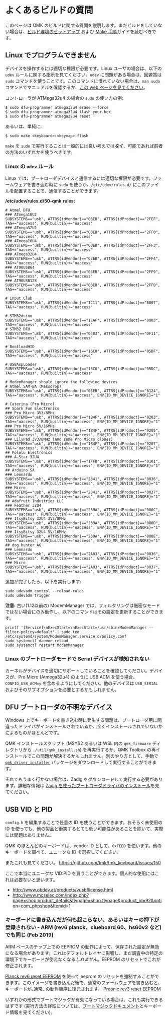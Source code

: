 # よくあるビルドの質問

<!---
  original document: 0.10.33:docs/faq_build.md
  git diff 0.10.33 HEAD -- docs/faq_build.md | cat
-->

このページは QMK のビルドに関する質問を説明します。まだビルドをしていない場合は、[ビルド環境のセットアップ](ja/getting_started_build_tools.md) および [Make 手順](ja/getting_started_make_guide.md)ガイドを読むべきです。

## Linux でプログラムできません
デバイスを操作するには適切な権限が必要です。Linux ユーザの場合は、以下の `udev` ルールに関する指示を見てください。`udev` に問題がある場合は、回避策は `sudo` コマンドを使うことです。このコマンドに慣れていない場合は、`man sudo` コマンドでマニュアルを確認するか、[この web ページを見てください](https://linux.die.net/man/8/sudo)。

コントローラが ATMega32u4 の場合の `sudo` の使い方の例:

    $ sudo dfu-programmer atmega32u4 erase --force
    $ sudo dfu-programmer atmega32u4 flash your.hex
    $ sudo dfu-programmer atmega32u4 reset

あるいは、単純に:

    $ sudo make <keyboard>:<keymap>:flash

`make` を `sudo` で実行することは一般的には良い考えでは***なく***、可能であれば前者の方法のいずれかを使うべきです。

### Linux の `udev` ルール

Linux では、ブートローダデバイスと通信するには適切な権限が必要です。ファームウェアを書き込む時に `sudo` を使うか、`/etc/udev/rules.d/` にこのファイルを配置することで、通信することができます。

**/etc/udev/rules.d/50-qmk.rules:**
```
# Atmel DFU
### ATmega16U2
SUBSYSTEMS=="usb", ATTRS{idVendor}=="03EB", ATTRS{idProduct}=="2FEF", TAG+="uaccess", RUN{builtin}+="uaccess"
### ATmega32U2
SUBSYSTEMS=="usb", ATTRS{idVendor}=="03EB", ATTRS{idProduct}=="2FF0", TAG+="uaccess", RUN{builtin}+="uaccess"
### ATmega16U4
SUBSYSTEMS=="usb", ATTRS{idVendor}=="03EB", ATTRS{idProduct}=="2FF3", TAG+="uaccess", RUN{builtin}+="uaccess"
### ATmega32U4
SUBSYSTEMS=="usb", ATTRS{idVendor}=="03EB", ATTRS{idProduct}=="2FF4", TAG+="uaccess", RUN{builtin}+="uaccess"
### AT90USB64
SUBSYSTEMS=="usb", ATTRS{idVendor}=="03EB", ATTRS{idProduct}=="2FF9", TAG+="uaccess", RUN{builtin}+="uaccess"
### AT90USB128
SUBSYSTEMS=="usb", ATTRS{idVendor}=="03EB", ATTRS{idProduct}=="2FFB", TAG+="uaccess", RUN{builtin}+="uaccess"

# Input Club
SUBSYSTEMS=="usb", ATTRS{idVendor}=="1C11", ATTRS{idProduct}=="B007", TAG+="uaccess", RUN{builtin}+="uaccess"

# STM32duino
SUBSYSTEMS=="usb", ATTRS{idVendor}=="1EAF", ATTRS{idProduct}=="0003", TAG+="uaccess", RUN{builtin}+="uaccess"
# STM32 DFU
SUBSYSTEMS=="usb", ATTRS{idVendor}=="0483", ATTRS{idProduct}=="DF11", TAG+="uaccess", RUN{builtin}+="uaccess"

# BootloadHID
SUBSYSTEMS=="usb", ATTRS{idVendor}=="16C0", ATTRS{idProduct}=="05DF", TAG+="uaccess", RUN{builtin}+="uaccess"

# USBAspLoader
SUBSYSTEMS=="usb", ATTRS{idVendor}=="16C0", ATTRS{idProduct}=="05DC", TAG+="uaccess", RUN{builtin}+="uaccess"

# ModemManager should ignore the following devices
# Atmel SAM-BA (Massdrop)
SUBSYSTEMS=="usb", ATTRS{idVendor}=="03EB", ATTRS{idProduct}=="6124", TAG+="uaccess", RUN{builtin}+="uaccess", ENV{ID_MM_DEVICE_IGNORE}="1"

# Caterina (Pro Micro)
## Spark Fun Electronics
### Pro Micro 3V3/8MHz
SUBSYSTEMS=="usb", ATTRS{idVendor}=="1B4F", ATTRS{idProduct}=="9203", TAG+="uaccess", RUN{builtin}+="uaccess", ENV{ID_MM_DEVICE_IGNORE}="1"
### Pro Micro 5V/16MHz
SUBSYSTEMS=="usb", ATTRS{idVendor}=="1B4F", ATTRS{idProduct}=="9205", TAG+="uaccess", RUN{builtin}+="uaccess", ENV{ID_MM_DEVICE_IGNORE}="1"
### LilyPad 3V3/8MHz (and some Pro Micro clones)
SUBSYSTEMS=="usb", ATTRS{idVendor}=="1B4F", ATTRS{idProduct}=="9207", TAG+="uaccess", RUN{builtin}+="uaccess", ENV{ID_MM_DEVICE_IGNORE}="1"
## Pololu Electronics
### A-Star 32U4
SUBSYSTEMS=="usb", ATTRS{idVendor}=="1FFB", ATTRS{idProduct}=="0101", TAG+="uaccess", RUN{builtin}+="uaccess", ENV{ID_MM_DEVICE_IGNORE}="1"
## Arduino SA
### Leonardo
SUBSYSTEMS=="usb", ATTRS{idVendor}=="2341", ATTRS{idProduct}=="0036", TAG+="uaccess", RUN{builtin}+="uaccess", ENV{ID_MM_DEVICE_IGNORE}="1"
### Micro
SUBSYSTEMS=="usb", ATTRS{idVendor}=="2341", ATTRS{idProduct}=="0037", TAG+="uaccess", RUN{builtin}+="uaccess", ENV{ID_MM_DEVICE_IGNORE}="1"
## Adafruit Industries LLC
### Feather 32U4
SUBSYSTEMS=="usb", ATTRS{idVendor}=="239A", ATTRS{idProduct}=="000C", TAG+="uaccess", RUN{builtin}+="uaccess", ENV{ID_MM_DEVICE_IGNORE}="1"
### ItsyBitsy 32U4 3V3/8MHz
SUBSYSTEMS=="usb", ATTRS{idVendor}=="239A", ATTRS{idProduct}=="000D", TAG+="uaccess", RUN{builtin}+="uaccess", ENV{ID_MM_DEVICE_IGNORE}="1"
### ItsyBitsy 32U4 5V/16MHz
SUBSYSTEMS=="usb", ATTRS{idVendor}=="239A", ATTRS{idProduct}=="000E", TAG+="uaccess", RUN{builtin}+="uaccess", ENV{ID_MM_DEVICE_IGNORE}="1"
## dog hunter AG
### Leonardo
SUBSYSTEMS=="usb", ATTRS{idVendor}=="2A03", ATTRS{idProduct}=="0036", TAG+="uaccess", RUN{builtin}+="uaccess", ENV{ID_MM_DEVICE_IGNORE}="1"
### Micro
SUBSYSTEMS=="usb", ATTRS{idVendor}=="2A03", ATTRS{idProduct}=="0037", TAG+="uaccess", RUN{builtin}+="uaccess", ENV{ID_MM_DEVICE_IGNORE}="1"
```

追加が完了したら、以下を実行します:

```
sudo udevadm control --reload-rules
sudo udevadm trigger
```

**注意:** 古い(1.12以前の) ModemManager では、フィルタリングは厳密なモードではない場合にのみ動作し、以下のコマンドはその設定を更新することができます。

```
printf '[Service]\nExecStart=\nExecStart=/usr/sbin/ModemManager --filter-policy=default' | sudo tee /etc/systemd/system/ModemManager.service.d/policy.conf
sudo systemctl daemon-reload
sudo systemctl restart ModemManager
```

### Linux のブートローダモードで Serial デバイスが検知されない
カーネルがデバイスを適切にサポートしていることを確認してください。デバイスが、Pro Micro (Atmega32u4) のように USB ACM を使う場合、`CONFIG_USB_ACM=y` を含めるようにしてください。他のデバイスは `USB_SERIAL` およびそのサブオプションを必要とするかもしれません。

## DFU ブートローダの不明なデバイス

Windows 上でキーボードを書き込む時に発生する問題は、ブートローダ用に間違ったドライバがインストールされているか、全くインストールされていないかによるものがほとんどです。

QMK インストールスクリプト (MSYS2 あるいは WSL 内の `qmk_firmware` ディレクトリから `./util/qmk_install.sh`) を再実行するか、QMK Toolbox の再インストールでこの問題が解決するかもしれません。別のやり方として、手動で [`qmk_driver_installer`](https://github.com/qmk/qmk_driver_installer) パッケージをダウンロードして実行することができます。

それでもうまく行かない場合は、Zadig をダウンロードして実行する必要があります。詳細な情報は [Zadig を使ったブートローダドライバのインストール](ja/driver_installation_zadig.md)を見てください。

## USB VID と PID
`config.h` を編集することで任意の ID を使うことができます。おそらく未使用の ID を使っても、他の製品と衝突するとても低い可能性があることを除いて、実際には問題はありません。

QMK のほとんどのキーボードは、vendor ID として、`0xFEED` を使います。他のキーボードを調べて、ユニークな ID を選択してください。

またこれも見てください。
https://github.com/tmk/tmk_keyboard/issues/150

ここで本当にユニークな VID:PID を買うことができます。個人的な使用にはこれは必要ないと思います。
- http://www.obdev.at/products/vusb/license.html
- http://www.mcselec.com/index.php?page=shop.product_details&flypage=shop.flypage&product_id=92&option=com_phpshop&Itemid=1

### キーボードに書き込んだが何も起こらない、あるいはキーの押下が登録されない - ARM (rev6 planck、clueboard 60、hs60v2 など) でも同じ (Feb 2019)
ARM ベースのチップ上での EEPROM の動作によって、保存された設定が無効になる場合があります。これはデフォルトレイヤに影響し、まだ調査中の特定の環境下でキーボードが使えなくなる*しれません*。EEPROM のリセットでこれが修正されます。

[Planck rev6 reset EEPROM](https://cdn.discordapp.com/attachments/473506116718952450/539284620861243409/planck_rev6_default.bin) を使って eeprom のリセットを強制することができます。このイメージを書き込んだ後で、通常のファームウェアを書き込むと、キーボードが_通常_ の動作順序に復元されます。
[Preonic rev3 reset EEPROM](https://cdn.discordapp.com/attachments/473506116718952450/537849497313738762/preonic_rev3_default.bin)

いずれかの形式でブートマジックが有効になっている場合は、これも実行できるはずです (実行方法の詳細については、[ブートマジックドキュメント](ja/feature_bootmagic.md)とキーボード情報を見てください)。
